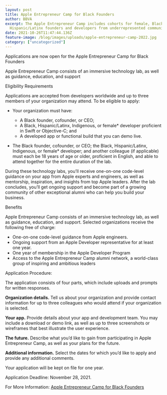 ```yaml
---
layout: post
title: Apple Entrepreneur Camp for Black Founders
author: BBVA
excerpt: The Apple Entrepreneur Camp includes cohorts for female, Black, and
  Hispanic/Latinx founders and developers from underrepresented communities.
date: 2021-10-26T11:47:44.136Z
feature-image: /blog/images/uploads/apple-entrepreneur-camp-2022.jpg
category: ["uncategorized"]
---
```

Applications are now open for the Apple Entrepreneur Camp for Black Founders

Apple Entrepreneur Camp consists of an immersive technology lab, as well as guidance, education, and support



Eligibility Requirements

Applications are accepted from developers worldwide and up to three members of your organization may attend. To be eligible to apply:

* Your organization must have:

  * A Black founder, cofounder, or CEO;
  * A Black, Hispanic/Latinx, Indigenous, or female* developer proficient in Swift or Objective-C; and
  * A developed app or functional build that you can demo live.
* The Black founder, cofounder, or CEO; the Black, Hispanic/Latinx, Indigenous, or female* developer; and another colleague (if applicable) must each be 18 years of age or older, proficient in English, and able to attend together for the entire duration of the lab.

During these technology labs, you’ll receive one-on-one code-level guidance on your app from Apple experts and engineers, as well as mentorship, inspiration, and insights from top Apple leaders. After the lab concludes, you’ll get ongoing support and become part of a growing community of other exceptional alumni who can help you build your business.

Benefits

Apple Entrepreneur Camp consists of an immersive technology lab, as well as guidance, education, and support. Selected organizations receive the following free of charge:

* One-on-one code-level guidance from Apple engineers.
* Ongoing support from an Apple Developer representative for at least one year.
* One year of membership in the Apple Developer Program
* Access to the Apple Entrepreneur Camp alumni network, a world-class group of inspiring and ambitious leaders



Application Procedure:

The application consists of four parts, which include uploads and prompts for written responses.

**Organization details.** Tell us about your organization and provide contact information for up to three colleagues who would attend if your organization is selected.

**Your app.** Provide details about your app and development team. You may include a download or demo link, as well as up to three screenshots or wireframes that best illustrate the user experience.

**The future.** Describe what you’d like to gain from participating in Apple Entrepreneur Camp, as well as your plans for the future.

**Additional information.** Select the dates for which you’d like to apply and provide any additional comments.

Your application will be kept on file for one year.



Application Deadline: November 28, 2021.

For More Information: [Apple Entrepreneur Camp for Black Founders](https://developer.apple.com/entrepreneur-camp/black-founders/)